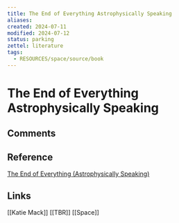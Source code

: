 ```yaml
---
title: The End of Everything Astrophysically Speaking
aliases: 
created: 2024-07-11
modified: 2024-07-12
status: parking
zettel: literature
tags:
  - RESOURCES/space/source/book
---
```

# The End of Everything Astrophysically Speaking
## Comments

## Reference
[The End of Everything (Astrophysically Speaking)](https://mackkatie.acemlna.com/lt.php?x=3TxtmrUFUqPUT55qA3P3W.ic1X-hvNb3kxhlkKI2IaOdDXB6yN1NVRGc2q2putRfx1.wY6HEJoGa957_za)
## Links
[[Katie Mack]]
[[TBR]]
[[Space]]
